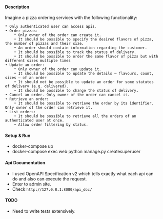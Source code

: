 #### Description

Imagine a pizza ordering services with the following functionality:    

    * Only authenticated user can access apis.  
    • Order pizzas:
        * Only owner of the order can create it.
		• It should be possible to specify the desired flavors of pizza, the number of pizzas and their size.
		• An order should contain information regarding the customer.
		• It should be possible to track the status of delivery.
		• It should be possible to order the same flavor of pizza but with different sizes multiple times
	• Update an order:
	    * Only owner of the order can update it.
		• It should be possible to update the details — flavours, count, sizes — of an order
		• It should not be possible to update an order for some statutes of delivery (e.g. delivered).
		• It should be possible to change the status of delivery.
	• Cancel an order. Only owner of the order can cancel it.
	• Retrieve an order:
		• It should be possible to retrieve the order by its identifier. Only owner of the order can retrieve it.
	• List orders:
		• It should be possible to retrieve all the orders of an authenticated user at once.
		• Allow order filtering by status.

		
#### Setup  & Run  
* docker-compose up
* docker-compose exec web python manage.py createsuperuser 
      
#### Api Documentation  
*  I used OpenAPI Specification v2 which tells exactly what each api can do and also can execute the request.  
*  Enter to admin site.  
*  Check `http://127.0.0.1:8000/api_doc/`    

####  TODO  
* Need to write tests extensively.  
		


